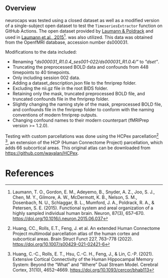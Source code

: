 ## Overview
neurocaps was tested using a closed dataset as well as a modified version of a single-subject open dataset to test the
``TimeseriesExtractor`` function on GitHub Actions. The open dataset provided by
[Laumann & Poldrack](https://openfmri.org/dataset/ds000031/) and used in [Laumann et al., 2015](
https://doi.org/10.1016/j.neuron.2015.06.037)[^1]. was also utilized. This data was obtained from the OpenfMRI database,
accession number ds000031.

Modifications to the data included:

- Renaming *"ds000031_R1.0.4_ses001-022/ds000031_R1.0.4/"* to *"dset"*.
- Truncating the preprocessed BOLD data and confounds from 448 timepoints to 40 timepoints.
- Only including session 002 data.
- Adding a dataset_description.json file to the fmriprep folder.
- Excluding the nii.gz file in the root BIDS folder.
- Retaining only the mask, truncated preprocessed BOLD file, and truncated confounds file in the fmriprep folder.
- Slightly changing the naming style of the mask, preprocessed BOLD file, and confounds file in the fmriprep folder to
conform with the naming conventions of modern fmriprep outputs.
- Changing confound names to their modern counterpart (fMRIPrep version >= 1.2.0).

Testing with custom parcellations was done using the HCPex parcellation[^2] [^3], an extension of the HCP
(Human Connectome Project) parcellation, which adds 66 subcortical areas. This original atlas can be downloaded from
https://github.com/wayalan/HCPex.

# References
[^1]: Laumann, T. O., Gordon, E. M., Adeyemo, B., Snyder, A. Z., Joo, S. J., Chen, M. Y., Gilmore, A. W., McDermott, K. B., Nelson, S. M., Dosenbach, N. U., Schlaggar, B. L., Mumford, J. A., Poldrack, R. A., & Petersen, S. E. (2015). Functional system and areal organization of a highly sampled individual human brain. Neuron, 87(3), 657–670. https://doi.org/10.1016/j.neuron.2015.06.037

[^2]: Huang, CC., Rolls, E.T., Feng, J. et al. An extended Human Connectome Project multimodal parcellation atlas of the human cortex and subcortical areas. Brain Struct Funct 227, 763–778 (2022). https://doi.org/10.1007/s00429-021-02421-6

[^3]: Huang, C.-C., Rolls, E. T., Hsu, C.-C. H., Feng, J., & Lin, C.-P. (2021). Extensive Cortical Connectivity of the Human Hippocampal Memory System: Beyond the “What” and “Where” Dual Stream Model. Cerebral Cortex, 31(10), 4652–4669. https://doi.org/10.1093/cercor/bhab113
